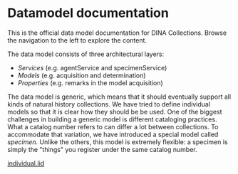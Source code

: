 # Datamodel documentation

This is the official data model documentation for DINA Collections. Browse the navigation to the left to explore the content.

The data model consists of three architectural layers:

* *Services* (e.g. agentService and specimenService)
* *Models* (e.g. acquisition and determination)
* *Properties* (e.g. remarks in the model acquisition)

The data model is generic, which means that it should eventually support all kinds of natural history collections. We have tried to define individual models so that it is clear how they should be be used. One of the biggest challenges in building a generic model is different cataloging practices. What a catalog number refers to can differ a lot between collections. To accommodate that variation, we have introduced a special model called *specimen*. Unlike the others, this model is extremely flexible: a specimen is simply the "things" you register under the same catalog number.

[individual.lid](__DOCLINK__individual/lid)
